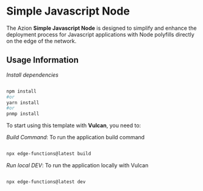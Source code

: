 # Simple Javascript Node

The Azion **Simple Javascript Node** is designed to simplify and enhance the deployment process for Javascript applications with Node polyfills directly on the edge of the network.

## Usage Information

_Install dependencies_

```bash

npm install
#or
yarn install
#or
pnmp install

```

To start using this template with **Vulcan**, you need to:

_Build Command_: To run the application build command

```bash

npx edge-functions@latest build

```

_Run local DEV_: To run the application locally with Vulcan

```bash

npx edge-functions@latest dev

```

